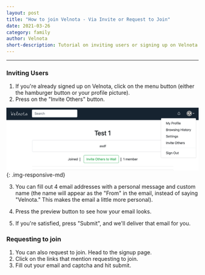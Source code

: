 ```yaml
---
layout: post
title: "How to join Velnota - Via Invite or Request to Join"
date: 2021-03-26
category: family
author: Velnota
short-description: Tutorial on inviting users or signing up on Velnota
---
```


-----

### Inviting Users

1. If you're already signed up on Velnota, click on the 
   menu button (either the hamburger button or your profile
   picture).
2. Press on the "Invite Others" button.

![top navigation bar](/assets/screenshots/topnav.png)
{: .img-responsive-md}   

3. You can fill out 4 email addresses with a personal message and custom name (the 
   name will appear as the "From" in the email, instead of saying "Velnota." This 
   makes the email a little more personal).
   
4. Press the preview button to see how your email looks.
5. If you're satisfied, press "Submit", and we'll deliver
   that email for you.
   
### Requesting to join

1. You can also request to join. Head to the signup page.
2. Click on the links that mention requesting to join.
3. Fill out your email and captcha and hit submit.

